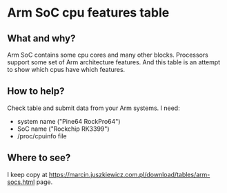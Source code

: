 # Arm SoC cpu features table

## What and why?

Arm SoC contains some cpu cores and many other blocks. Processors support some
set of Arm architecture features. And this table is an attempt to show which
cpus have which features.


## How to help?

Check table and submit data from your Arm systems. I need:

- system name ("Pine64 RockPro64")
- SoC name ("Rockchip RK3399")
- /proc/cpuinfo file


## Where to see?

I keep copy at https://marcin.juszkiewicz.com.pl/download/tables/arm-socs.html page.
